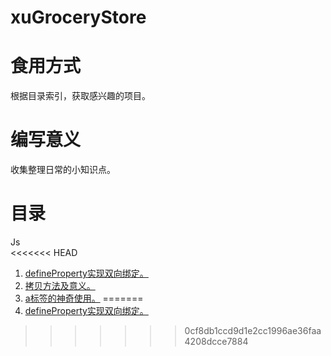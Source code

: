 xuGroceryStore
==============

# 食用方式
根据目录索引，获取感兴趣的项目。

# 编写意义
收集整理日常的小知识点。

# 目录
Js   
<<<<<<< HEAD
1.  [defineProperty实现双向绑定。](https://github.com/pcxu/xuGroceryStore/tree/master/Js/defineProperty%E5%AE%9E%E7%8E%B0%E5%8F%8C%E5%90%91%E7%BB%91%E5%AE%9A)
2.  [拷贝方法及意义。](https://github.com/pcxu/xuGroceryStore/tree/master/Js/defineProperty%E5%AE%9E%E7%8E%B0%E5%8F%8C%E5%90%91%E7%BB%91%E5%AE%9A)
3.  [a标签的神奇使用。](https://github.com/pcxu/xuGroceryStore/tree/master/Js/defineProperty%E5%AE%9E%E7%8E%B0%E5%8F%8C%E5%90%91%E7%BB%91%E5%AE%9A)
=======
1.  [defineProperty实现双向绑定。](https://github.com/pcxu/xuGroceryStore/tree/master/js/defineProperty%E5%AE%9E%E7%8E%B0%E5%8F%8C%E5%90%91%E7%BB%91%E5%AE%9A)
>>>>>>> 0cf8db1ccd9d1e2cc1996ae36faa4208dcce7884
